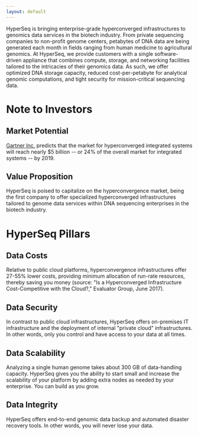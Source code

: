 ```yaml
---
layout: default
---
```


HyperSeq is bringing enterprise-grade hyperconverged infrastructures to genomics data services in the biotech industry.  From private sequencing companies to non-profit genome centers, petabytes of DNA data are being generated each month in fields ranging from human medicine to agricultural genomics.  At HyperSeq, we provide customers with a single software-driven appliance that combines compute, storage, and networking facilities tailored to the intricacies of their genomics data.  As such, we offer optimized DNA storage capacity, reduced cost-per-petabyte for analytical genomic computations, and tight security for mission-critical sequencing data.

# [](#header-1)Note to Investors

## [](#header-2)Market Potential

[Gartner Inc.](http://www.gartner.com/newsroom/id/3308017) predicts that the market for hyperconverged integrated systems will reach nearly $5 billion -- or 24% of the overall market for integrated systems -- by 2019.

## [](#header-2)Value Proposition

HyperSeq is poised to capitalize on the hyperconvergence market, being the first company to offer specialized hyperconverged infrastructures tailored to genome data services within DNA sequencing enterprises in the biotech industry. 

# [](#header-1)HyperSeq Pillars

## [](#header-2)Data Costs

Relative to public cloud platforms, hyperconvergence infrastructures offer 27-55% lower costs, providing minimum allocation of run-rate resources, thereby saving you money (source: "Is a Hyperconverged Infrastructure Cost-Competitive with the Cloud?," Evaluator Group, June 2017).

## [](#header-2)Data Security

In contrast to public cloud infrastructures, HyperSeq offers on-premises IT infrastructure and the deployment of internal "private cloud" infrastructures.  In other words, only you control and have access to your data at all times. 

## [](#header-2)Data Scalability

Analyzing a single human genome takes about 300 GB of data-handling capacity.  HyperSeq gives you the ability to start small and increase the scalability of your platform by adding extra nodes as needed by your enterprise.  You can build as you grow. 

## [](#header-2)Data Integrity

HyperSeq offers end-to-end genomic data backup and automated disaster recovery tools.  In other words, you will never lose your data.
